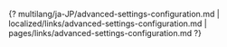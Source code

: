 {? multilang/ja-JP/advanced-settings-configuration.md | localized/links/advanced-settings-configuration.md | pages/links/advanced-settings-configuration.md ?}
